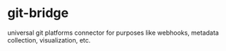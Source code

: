 # git-bridge
universal git platforms connector for purposes like webhooks, metadata collection, visualization, etc.
